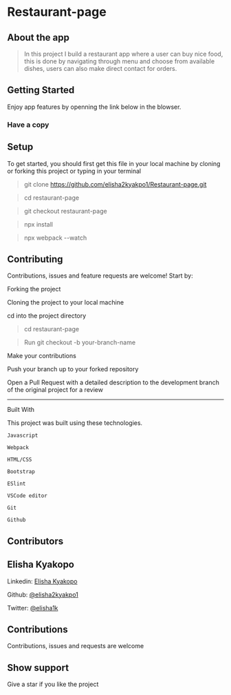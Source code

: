 # Restaurant-page

## About the app

> In this project I build a restaurant app where a user can buy nice food, this is done by navigating through menu and choose from available dishes, users can also make direct contact for orders.

## Getting Started

Enjoy app features by openning the link below in the blowser.

### Have a copy

## Setup

To get started, you should first get this file in your local machine by cloning or forking this project or typing in your terminal

> git clone https://github.com/elisha2kyakpo1/Restaurant-page.git

> cd restaurant-page

> git checkout restaurant-page

> npx install

> npx webpack --watch

## Contributing

Contributions, issues and feature requests are welcome! Start by:

Forking the project

Cloning the project to your local machine

cd into the project directory

> cd restaurant-page

> Run git checkout -b your-branch-name

Make your contributions

Push your branch up to your forked repository

Open a Pull Request with a detailed description to the development branch of the original project for a review

---

Built With

This project was built using these technologies.

```
Javascript

Webpack

HTML/CSS

Bootstrap

ESlint

VSCode editor

Git

Github
```

## Contributors

## Elisha Kyakopo

  Linkedin: [Elisha Kyakopo](https://www.linkedin.com/in/elisha-kyakopo/)

  Github: [@elisha2kyakpo1](https://github.com/elisha2kyakpo1)

  Twitter: [@elisha1k](https://twitter.com/Elisha1k)

## Contributions

Contributions, issues and requests are welcome

## Show support

Give a star if you like the project